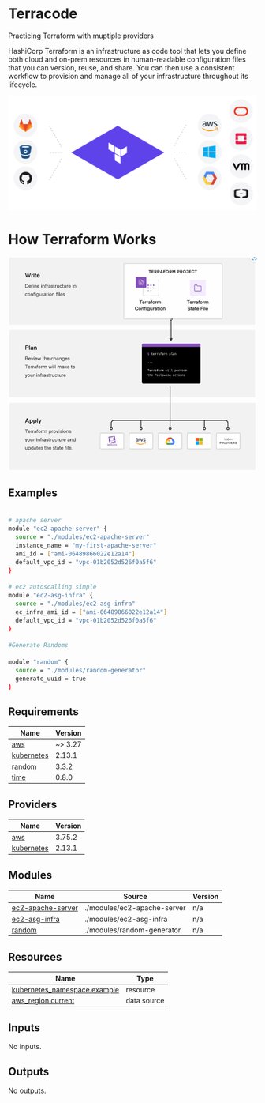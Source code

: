 
# Terracode
Practicing Terraform with muptiple providers

HashiCorp Terraform is an infrastructure as code tool that lets you define both cloud and on-prem resources in human-readable configuration files that you can version, reuse, and share. You can then use a consistent workflow to provision and manage all of your infrastructure throughout its lifecycle.


![alt text](https://github.com/iamsourabh-in/terracode/blob/master/docs/images/Terraform_1.webp?raw=true)



# How Terraform Works

![alt text](https://github.com/iamsourabh-in/terracode/blob/master/docs/images/steps.png?raw=true)


## Examples

```sh

# apache server
module "ec2-apache-server" {
  source = "./modules/ec2-apache-server"
  instance_name = "my-first-apache-server"
  ami_id = ["ami-06489866022e12a14"]
  default_vpc_id = "vpc-01b2052d526f0a5f6"
}

# ec2 autoscalling simple
module "ec2-asg-infra" {
  source = "./modules/ec2-asg-infra"
  ec_infra_ami_id = ["ami-06489866022e12a14"]
  default_vpc_id = "vpc-01b2052d526f0a5f6"
}

#Generate Randoms

module "random" {
  source = "./modules/random-generator"
  generate_uuid = true
}


```


<!-- BEGIN_TF_DOCS -->
## Requirements

| Name | Version |
|------|---------|
| <a name="requirement_aws"></a> [aws](#requirement\_aws) | ~> 3.27 |
| <a name="requirement_kubernetes"></a> [kubernetes](#requirement\_kubernetes) | 2.13.1 |
| <a name="requirement_random"></a> [random](#requirement\_random) | 3.3.2 |
| <a name="requirement_time"></a> [time](#requirement\_time) | 0.8.0 |

## Providers

| Name | Version |
|------|---------|
| <a name="provider_aws"></a> [aws](#provider\_aws) | 3.75.2 |
| <a name="provider_kubernetes"></a> [kubernetes](#provider\_kubernetes) | 2.13.1 |

## Modules

| Name | Source | Version |
|------|--------|---------|
| <a name="module_ec2-apache-server"></a> [ec2-apache-server](#module\_ec2-apache-server) | ./modules/ec2-apache-server | n/a |
| <a name="module_ec2-asg-infra"></a> [ec2-asg-infra](#module\_ec2-asg-infra) | ./modules/ec2-asg-infra | n/a |
| <a name="module_random"></a> [random](#module\_random) | ./modules/random-generator | n/a |

## Resources

| Name | Type |
|------|------|
| [kubernetes_namespace.example](https://registry.terraform.io/providers/hashicorp/kubernetes/2.13.1/docs/resources/namespace) | resource |
| [aws_region.current](https://registry.terraform.io/providers/hashicorp/aws/latest/docs/data-sources/region) | data source |

## Inputs

No inputs.

## Outputs

No outputs.
<!-- END_TF_DOCS -->